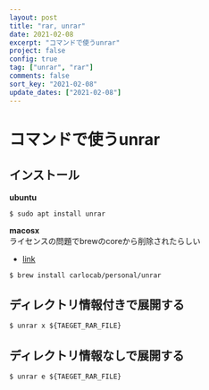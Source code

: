 ```yaml
---
layout: post
title: "rar, unrar"
date: 2021-02-08
excerpt: "コマンドで使うunrar"
project: false
config: true
tag: ["unrar", "rar"]
comments: false
sort_key: "2021-02-08"
update_dates: ["2021-02-08"]
---
```


# コマンドで使うunrar

## インストール

**ubuntu**  
```console
$ sudo apt install unrar
```

**macosx**  
ライセンスの問題でbrewのcoreから削除されたらしい  
 - [link](https://github.com/Homebrew/discussions/discussions/285)

```console
$ brew install carlocab/personal/unrar
```

## ディレクトリ情報付きで展開する

```console
$ unrar x ${TAEGET_RAR_FILE}
```

## ディレクトリ情報なしで展開する

```console
$ unrar e ${TAEGET_RAR_FILE}
```
